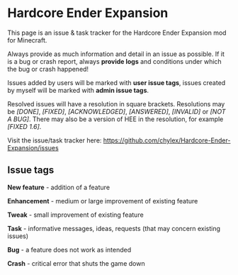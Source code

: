 Hardcore Ender Expansion
========================

This page is an issue & task tracker for the Hardcore Ender Expansion mod for Minecraft.

Always provide as much information and detail in an issue as possible. If it is a bug or crash report, always **provide logs** and conditions under which the bug or crash happened!

Issues added by users will be marked with **user issue tags**, issues created by myself will be marked with **admin issue tags**.

Resolved issues will have a resolution in square brackets. Resolutions may be *[DONE]*, *[FIXED]*, *[ACKNOWLEDGED]*, *[ANSWERED]*, *[INVALID]* or *[NOT A BUG]*. There may also be a version of HEE in the resolution, for example *[FIXED 1.6]*.

Visit the issue/task tracker here: https://github.com/chylex/Hardcore-Ender-Expansion/issues

## Issue tags

**New feature** - addition of a feature

**Enhancement** - medium or large improvement of existing feature

**Tweak** - small improvement of existing feature

**Task** - informative messages, ideas, requests (that may concern existing issues)

**Bug** - a feature does not work as intended

**Crash** - critical error that shuts the game down
